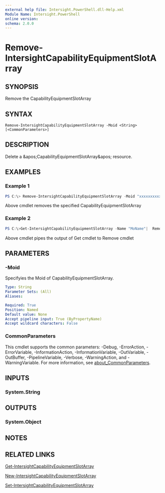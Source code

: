 ```yaml
---
external help file: Intersight.PowerShell.dll-Help.xml
Module Name: Intersight.PowerShell
online version:
schema: 2.0.0
---
```


# Remove-IntersightCapabilityEquipmentSlotArray

## SYNOPSIS
Remove the CapabilityEquipmentSlotArray

## SYNTAX

```
Remove-IntersightCapabilityEquipmentSlotArray -Moid <String> [<CommonParameters>]
```

## DESCRIPTION
Delete a &amp;apos;CapabilityEquipmentSlotArray&amp;apos; resource.

## EXAMPLES

### Example 1
```powershell
PS C:\> Remove-IntersightCapabilityEquipmentSlotArray -Moid "xxxxxxxxxxxxxxxxxxxxxxxxxxx"
```
Above cmdlet removes the specified CapabilityEquipmentSlotArray 

### Example 2
```powershell
PS C:\>Get-IntersightCapabilityEquipmentSlotArray -Name "MoName"|  Remove-IntersightCapabilityEquipmentSlotArray
```
Above cmdlet pipes the output of Get cmdlet to Remove cmdlet

## PARAMETERS

### -Moid
Specifyies the Moid of CapabilityEquipmentSlotArray.

```yaml
Type: String
Parameter Sets: (All)
Aliases:

Required: True
Position: Named
Default value: None
Accept pipeline input: True (ByPropertyName)
Accept wildcard characters: False
```

### CommonParameters
This cmdlet supports the common parameters: -Debug, -ErrorAction, -ErrorVariable, -InformationAction, -InformationVariable, -OutVariable, -OutBuffer, -PipelineVariable, -Verbose, -WarningAction, and -WarningVariable. For more information, see [about_CommonParameters](http://go.microsoft.com/fwlink/?LinkID=113216).

## INPUTS

### System.String

## OUTPUTS

### System.Object
## NOTES

## RELATED LINKS

[Get-IntersightCapabilityEquipmentSlotArray](./Get-IntersightCapabilityEquipmentSlotArray.md)

[New-IntersightCapabilityEquipmentSlotArray](./New-IntersightCapabilityEquipmentSlotArray.md)

[Set-IntersightCapabilityEquipmentSlotArray](./Set-IntersightCapabilityEquipmentSlotArray.md)

